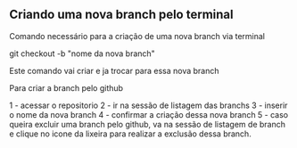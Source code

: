 ## Criando uma nova branch pelo terminal

Comando necessário para a criação de uma nova branch via terminal

git checkout -b "nome da nova branch"

Este comando vai criar e ja trocar para essa nova branch

Para criar a branch pelo github

1 - acessar o repositorio 
2 - ir na sessão de listagem das branchs
3 - inserir o nome da nova branch
4 - confirmar a criação dessa nova branch
5 - caso queira excluir uma branch pelo github, va na sessão de listagem de branch e clique no icone da lixeira para realizar a exclusão dessa branch.